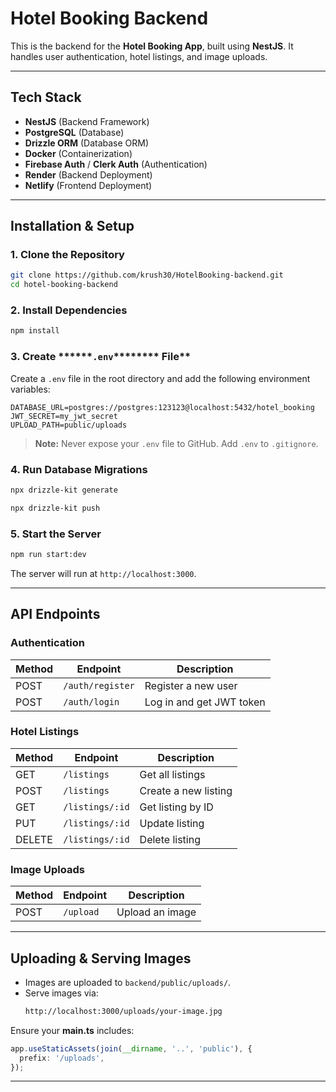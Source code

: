 # Hotel Booking Backend

This is the backend for the **Hotel Booking App**, built using **NestJS**. It handles user authentication, hotel listings, and image uploads.

---

## **Tech Stack**

- **NestJS** (Backend Framework)
- **PostgreSQL** (Database)
- **Drizzle ORM** (Database ORM)
- **Docker** (Containerization)
- **Firebase Auth** / **Clerk Auth** (Authentication)
- **Render** (Backend Deployment)
- **Netlify** (Frontend Deployment)

---

## **Installation & Setup**

### **1. Clone the Repository**

```sh
git clone https://github.com/krush30/HotelBooking-backend.git
cd hotel-booking-backend
```

### **2. Install Dependencies**

```sh
npm install
```

### **3. Create \*\***\*\***\*\***`.env`\***\*\*\*\*\*\*\*** File\*\*

Create a `.env` file in the root directory and add the following environment variables:

```env
DATABASE_URL=postgres://postgres:123123@localhost:5432/hotel_booking
JWT_SECRET=my_jwt_secret
UPLOAD_PATH=public/uploads
```

> **Note:** Never expose your `.env` file to GitHub. Add `.env` to `.gitignore`.

### **4. Run Database Migrations**

```sh
npx drizzle-kit generate
```

```sh
npx drizzle-kit push
```

### **5. Start the Server**

```sh
npm run start:dev
```

The server will run at `http://localhost:3000`.

---

## **API Endpoints**

### **Authentication**

| Method | Endpoint         | Description              |
| ------ | ---------------- | ------------------------ |
| POST   | `/auth/register` | Register a new user      |
| POST   | `/auth/login`    | Log in and get JWT token |

### **Hotel Listings**

| Method | Endpoint        | Description          |
| ------ | --------------- | -------------------- |
| GET    | `/listings`     | Get all listings     |
| POST   | `/listings`     | Create a new listing |
| GET    | `/listings/:id` | Get listing by ID    |
| PUT    | `/listings/:id` | Update listing       |
| DELETE | `/listings/:id` | Delete listing       |

### **Image Uploads**

| Method | Endpoint  | Description     |
| ------ | --------- | --------------- |
| POST   | `/upload` | Upload an image |

---

## **Uploading & Serving Images**

- Images are uploaded to `backend/public/uploads/`.
- Serve images via:
  ```sh
  http://localhost:3000/uploads/your-image.jpg
  ```

Ensure your **main.ts** includes:

```ts
app.useStaticAssets(join(__dirname, '..', 'public'), {
  prefix: '/uploads',
});
```

---

##
